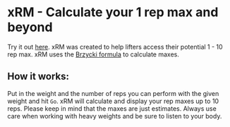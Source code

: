 # xRM - Calculate your 1 rep max and beyond  
  
Try it out [here](https://woahjo.github.io/oneRM/). 
xRM was created to help lifters access their potential 1 - 10 rep max. xRM uses the [Brzycki formula](https://www.fxsolver.com/browse/formulas/One-repetition+maximum+%28Brzycki+formula%29) to calculate maxes. 

## How it works:  
  
Put in the weight and the number of reps you can perform with the given weight and hit `Go`. xRM will calculate and display your rep maxes up to 10 reps. Please keep in mind that the maxes are just estimates. Always use care when working with heavy weights and be sure to listen to your body.